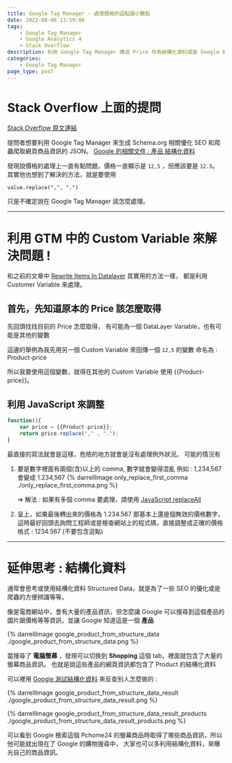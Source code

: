 ```yaml
---
title: Google Tag Manager - 處理價格的逗點跟小數點
date: 2022-08-06 13:59:00
tags: 
	- Google Tag Manager
	- Google Analytics 4
	- Stack Overflow
description: 利用 Google Tag Manager 傳送 Price 作為結構化資料或是 Google Analytics 4 時，因為逗點和小數點的問題導致價格無法順利追蹤
categories: 
	- Google Tag Manager
page_type: post
---
```


# Stack Overflow 上面的提問

[Stack Overflow 原文連結](https://stackoverflow.com/questions/73233184/how-to-replace-comma-with-a-dot-in-gtm-for-json-structured-data)

提問者想要利用 Google Tag Manager 來生成 Schema.org 相關優化 SEO 和爬蟲爬取網頁商品資訊的 JSON。
[Google 的相關文件 : 產品 結構化資料](https://developers.google.com/search/docs/advanced/structured-data/product)

發現說價格的處理上一直有點問題，價格一直顯示是 ```12,5``` ，但應該要是 ```12.5```。
其實他也想到了解決的方法，就是要使用
```
value.replace(",", ".")
```
只是不確定說在 Google Tag Manager 該怎麼處理。


---

# 利用 GTM 中的 Custom Variable 來解決問題 !

和之前的文章中 [Rewrite Items In Datalayer](https://www.darrelltw.com/stackoverflow-gtm-rewrite-items-in-datalayer/) 其實用的方法一樣，
都是利用 Customer Variable 來處理。

## 首先，先知道原本的 Price 該怎麼取得

先回頭找找目前的 Price 怎麼取得，
有可能為一個 DataLayer Variable，也有可能是其他的變數

這邊的舉例為我先用另一個 Custom Variable 來回傳一個
```12,5``` 的變數
命名為 : Product-price

所以我要使用這個變數，就得在其他的 Custom Variable 使用 {{Product-price}}。

## 利用 JavaScript 來調整

```JavaScript
function(){
    var price = {{Product-price}};
    return price.replace("," , ".");
}
````

最直接的寫法就會是這樣，危險的地方就會是沒有處理例外狀況。
可能的情況有
1. 要是數字裡面有兩個(含)以上的 comma, 數字就會變得混亂
	例如 : 1,234,567 會變成 1.234,567
{% darrellImage only_replace_first_comma ./only_replace_first_comma.png %}

	=> 解法 : 如果有多個 comma 要處理，請使用 [JavaScript replaceAll](https://developer.mozilla.org/en-US/docs/Web/JavaScript/Reference/Global_Objects/String/replaceAll)

2. 呈上，如果最後轉出來的價格為 1.234.567 那基本上還是個無效的價格數字，這時最好回頭去詢問工程師或是檢查網站上的程式碼，直接調整成正確的價格格式 : 1234.567 (不要包含逗點)

---

# 延伸思考 : 結構化資料

通常會思考或使用結構化資料 Structured Data，就是為了一些 SEO 的優化或是爬蟲的方便辨識等等。

像是電商網站中，會有大量的產品資訊，但怎麼讓 Google 可以搜尋到這個產品的圖片跟價格等等資訊，並讓 Google 知道這是一個 **產品**

{% darrellImage google_product_from_structure_data ./google_product_from_structure_data.png %}

當搜尋了 **電腦螢幕** ，發現可以切換到 **Shopping** 這個 tab，裡面就包含了大量的螢幕商品資訊。
也就是說這些產品的網頁資訊都包含了 Product 的結構化資料

可以裡用 [Google 測試結構化資料](https://developers.google.com/search/docs/advanced/structured-data) 來反查別人怎麼做的 : 


{% darrellImage google_product_from_structure_data_result ./google_product_from_structure_data_result.png %}

{% darrellImage google_product_from_structure_data_result_products ./google_product_from_structure_data_result_products.png %}

可以看到 Google 檢索這個 Pchome24 的螢幕商品時取得了哪些商品資訊，所以他可能就出現在了 Google 的購物搜尋中，
大家也可以多利用結構化資料，來曝光自己的商品資訊。